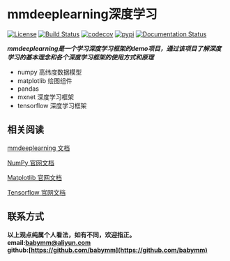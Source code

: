 # mmdeeplearning深度学习
[![License](https://img.shields.io/badge/License-Apache%202.0-blue.svg)](https://github.com/mumupy/mmdeeplearning/blob/master/LICENSE)
[![Build Status](https://travis-ci.org/mumupy/mmdeeplearning.svg?branch=master)](https://travis-ci.org/mumupy/mmdeeplearning)
[![codecov](https://codecov.io/gh/mumupy/mmdeeplearning/branch/master/graph/badge.svg)](https://codecov.io/gh/mumupy/mmdeeplearning)
[![pypi](https://img.shields.io/pypi/v/mmdeeplearning.svg)](https://pypi.python.org/pypi/mmdeeplearning)
[![Documentation Status](https://readthedocs.org/projects/mmdeeplearning/badge/?version=latest)](https://mmdeeplearning.readthedocs.io/en/latest/?badge=latest)  

***mmdeeplearning是一个学习深度学习框架的demo项目，通过该项目了解深度学习的基本理念和各个深度学习框架的使用方式和原理***
- numpy 高纬度数据模型
- matplotlib 绘图组件
- pandas
- mxnet 深度学习框架
- tensorflow 深度学习框架

## 相关阅读  
[mmdeeplearning 文档](https://mmdeeplearning.readthedocs.io/en/latest/?badge=latest)  
  
[NumPy 官网文档](https://numpy.org/devdocs/)

[Matplotlib 官网文档](https://numpy.org/devdocs/)

[Tensorflow 官网文档](http://www.tensorfly.cn/)
 
## 联系方式
**以上观点纯属个人看法，如有不同，欢迎指正。  
email:<babymm@aliyun.com>  
github:[https://github.com/babymm](https://github.com/babymm)**

